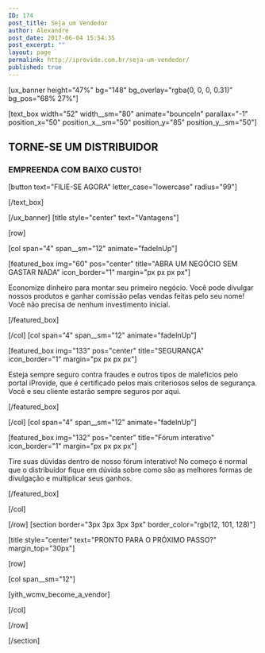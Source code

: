 ```yaml
---
ID: 174
post_title: Seja um Vendedor
author: Alexandre
post_date: 2017-06-04 15:54:35
post_excerpt: ""
layout: page
permalink: http://iprovide.com.br/seja-um-vendedor/
published: true
---
```

[ux_banner height="47%" bg="148" bg_overlay="rgba(0, 0, 0, 0.31)" bg_pos="68% 27%"]

[text_box width="52" width__sm="80" animate="bounceIn" parallax="-1" position_x="50" position_x__sm="50" position_y="85" position_y__sm="50"]

<h2 class="uppercase"><strong><span style="font-size: 100%;" data-line-height="xs">TORNE-SE UM DISTRIBUIDOR</span></strong></h2>
<h3 class="lead uppercase">EMPREENDA COM BAIXO CUSTO!</h3>
[button text="FILIE-SE AGORA" letter_case="lowercase" radius="99"]


[/text_box]

[/ux_banner]
[title style="center" text="Vantagens"]

[row]

[col span="4" span__sm="12" animate="fadeInUp"]

[featured_box img="60" pos="center" title="ABRA UM NEGÓCIO SEM GASTAR NADA" icon_border="1" margin="px px px px"]

<p>Economize dinheiro para montar seu primeiro negócio. Você pode divulgar nossos produtos e ganhar comissão pelas vendas feitas pelo seu nome! Você não precisa de nenhum investimento inicial.</p>

[/featured_box]

[/col]
[col span="4" span__sm="12" animate="fadeInUp"]

[featured_box img="133" pos="center" title="SEGURANÇA" icon_border="1" margin="px px px px"]

<p>Esteja sempre seguro contra fraudes e outros tipos de malefícios pelo portal iProvide, que é certificado pelos mais criteriosos selos de segurança. Você e seu cliente estarão sempre seguros por aqui. </p>

[/featured_box]

[/col]
[col span="4" span__sm="12" animate="fadeInUp"]

[featured_box img="132" pos="center" title="Fórum interativo" icon_border="1" margin="px px px px"]

<p>Tire suas dúvidas dentro de nosso fórum interativo! No começo é normal que o distribuidor fique em dúvida sobre como são as melhores formas de divulgação e multiplicar seus ganhos.</p>

[/featured_box]

[/col]

[/row]
[section border="3px 3px 3px 3px" border_color="rgb(12, 101, 128)"]

[title style="center" text="PRONTO PARA O PRÓXIMO PASSO?" margin_top="30px"]

[row]

[col span__sm="12"]

<div class="form-flat">[yith_wcmv_become_a_vendor]</div>

[/col]

[/row]

[/section]